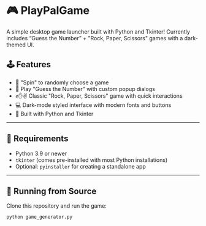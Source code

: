 # 🎮 PlayPalGame

A simple desktop game launcher built with Python and Tkinter! Currently includes “Guess the Number” + "Rock, Paper, Scissors" games with a dark-themed UI.

## 🕹️ Features

- 🎲 "Spin" to randomly choose a game
- 🔢 Play "Guess the Number" with custom popup dialogs
- ✊✋✌️ Classic "Rock, Paper, Scissors" game with quick interactions
- 💻 Dark-mode styled interface with modern fonts and buttons
- 🧱 Built with Python and Tkinter

---

## 🧰 Requirements

- Python 3.9 or newer  
- `tkinter` (comes pre-installed with most Python installations)  
- Optional: `pyinstaller` for creating a standalone app

---

## 🚀 Running from Source

Clone this repository and run the game:

```bash
python game_generator.py
